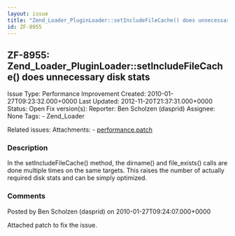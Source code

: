 ```yaml
---
layout: issue
title: "Zend_Loader_PluginLoader::setIncludeFileCache() does unnecessary disk stats"
id: ZF-8955
---
```


ZF-8955: Zend\_Loader\_PluginLoader::setIncludeFileCache() does unnecessary disk stats
--------------------------------------------------------------------------------------

 Issue Type: Performance Improvement Created: 2010-01-27T09:23:32.000+0000 Last Updated: 2012-11-20T21:37:31.000+0000 Status: Open Fix version(s): 
 Reporter:  Ben Scholzen (dasprid)  Assignee:  None  Tags: - Zend\_Loader
 
 Related issues: 
 Attachments: - [performance.patch](/issues/secure/attachment/12687/performance.patch)
 
### Description

In the setIncludeFileCache() method, the dirname() and file\_exists() calls are done multiple times on the same targets. This raises the number of actually required disk stats and can be simply optimized.

 

 

### Comments

Posted by Ben Scholzen (dasprid) on 2010-01-27T09:24:07.000+0000

Attached patch to fix the issue.

 

 
